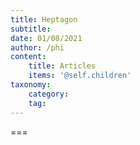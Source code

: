 ```yaml
---
title: Heptagon
subtitle: 
date: 01/08/2021
author: /phi
content:
    title: Articles
    items: '@self.children'
taxonomy:
    category: 
    tag: 
---
```




===



